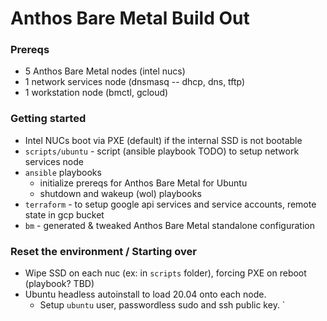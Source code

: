 # Anthos Bare Metal Build Out

### Prereqs
* 5 Anthos Bare Metal nodes (intel nucs)
* 1 network services node (dnsmasq -- dhcp, dns, tftp)
* 1 workstation node (bmctl, gcloud)

### Getting started
* Intel NUCs boot via PXE (default) if the internal SSD is not bootable
* `scripts/ubuntu` - script (ansible playbook TODO) to setup network services node
* `ansible` playbooks 
  * initialize prereqs for Anthos Bare Metal for Ubuntu 
  * shutdown and wakeup (wol) playbooks
* `terraform` - to setup google api services and service accounts, remote state in gcp bucket
* `bm` - generated & tweaked Anthos Bare Metal standalone configuration

### Reset the environment / Starting over
* Wipe SSD on each nuc (ex: in `scripts` folder), forcing PXE on reboot (playbook? TBD)
* Ubuntu headless autoinstall to load 20.04 onto each node.  
  * Setup `ubuntu` user, passwordless sudo and ssh public key. ` 
